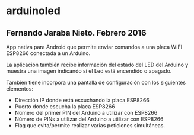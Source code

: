 # arduinoled

## Fernando Jaraba Nieto. Febrero 2016

App nativa para Android que permite enviar comandos a una placa WIFI ESP8266 conectada a un Arduino.

La aplicación también recibe información del estado del LED del Arduino y muestra una imagen indicándo si el Led está encendido o apagado.

Tambien tiene incorpora una pantalla de configuración con los siguientes elementos:

* Dirección IP donde está escuchando la placa ESP8266
* Puerto donde escucha la placa ESP8266
* Número del primer PIN del Arduino a utilizar con ESP8266
* Número de PINs a utilizar del Arduino a utilizar con ESP8266
* Flag que evita/permite realizar varias peticiones simultáneas.
